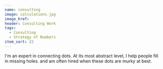 ```yaml
---
name: consulting
image: calculations.jpg
image_href: 
header: Consulting Work
tags:
  - Consulting
  - Strategy of Numbers
item_sort: 22
---
```

I'm an expert in connecting dots. At its most abstract level, I help people fill in missing holes.  and am often hired when these dots are murky at best. 
